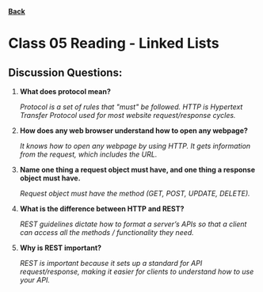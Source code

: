 **[Back](https://clayton-jones.github.io/reading-notes/)**

# Class 05 Reading - Linked Lists

## Discussion Questions:

1. **What does protocol mean?**  

    *Protocol is a set of rules that "must" be followed. HTTP is Hypertext Transfer Protocol used for most website request/response cycles.*  

2. **How does any web browser understand how to open any webpage?**  

    *It knows how to open any webpage by using HTTP. It gets information from the request, which includes the URL.*  

3. **Name one thing a request object must have, and one thing a response object must have.**  

    *Request object must have the method (GET, POST, UPDATE, DELETE).*  

4. **What is the difference between HTTP and REST?**  

    *REST guidelines dictate how to format a server’s APIs so that a client can access all the methods / functionality they need.*  

5. **Why is REST important?**  

    *REST is important because it sets up a standard for API request/response, making it easier for clients to understand how to use your API.*  
